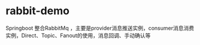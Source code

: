 # rabbit-demo
Springboot 整合RabbitMq ，主要是provider消息推送实例，consumer消息消费实例，Direct、Topic、Fanout的使用，消息回调、手动确认等
